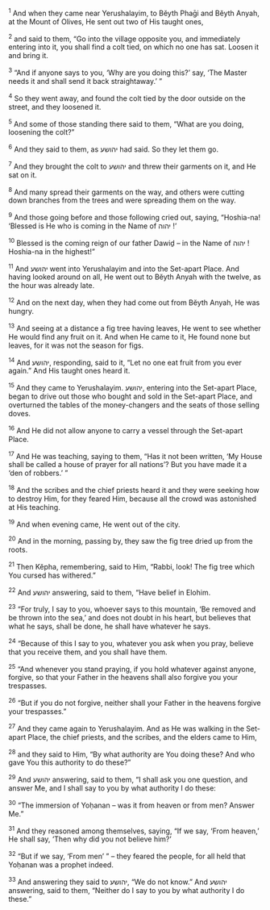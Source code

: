 <sup>1</sup> And when they came near Yerushalayim, to Bĕyth Phaḡi and Bĕyth Anyah, at the Mount of Olives, He sent out two of His taught ones,

<sup>2</sup> and said to them, “Go into the village opposite you, and immediately entering into it, you shall find a colt tied, on which no one has sat. Loosen it and bring it.

<sup>3</sup> “And if anyone says to you, ‘Why are you doing this?’ say, ‘The Master needs it and shall send it back straightaway.’ ”

<sup>4</sup> So they went away, and found the colt tied by the door outside on the street, and they loosened it.

<sup>5</sup> And some of those standing there said to them, “What are you doing, loosening the colt?”

<sup>6</sup> And they said to them, as יהושע had said. So they let them go.

<sup>7</sup> And they brought the colt to יהושע and threw their garments on it, and He sat on it.

<sup>8</sup> And many spread their garments on the way, and others were cutting down branches from the trees and were spreading them on the way.

<sup>9</sup> And those going before and those following cried out, saying, “Hoshia-na! ‘Blessed is He who is coming in the Name of יהוה !’

<sup>10</sup> Blessed is the coming reign of our father Dawiḏ – in the Name of יהוה ! Hoshia-na in the highest!”

<sup>11</sup> And יהושע went into Yerushalayim and into the Set-apart Place. And having looked around on all, He went out to Bĕyth Anyah with the twelve, as the hour was already late.

<sup>12</sup> And on the next day, when they had come out from Bĕyth Anyah, He was hungry.

<sup>13</sup> And seeing at a distance a fig tree having leaves, He went to see whether He would find any fruit on it. And when He came to it, He found none but leaves, for it was not the season for figs.

<sup>14</sup> And יהושע, responding, said to it, “Let no one eat fruit from you ever again.” And His taught ones heard it.

<sup>15</sup> And they came to Yerushalayim. יהושע, entering into the Set-apart Place, began to drive out those who bought and sold in the Set-apart Place, and overturned the tables of the money-changers and the seats of those selling doves.

<sup>16</sup> And He did not allow anyone to carry a vessel through the Set-apart Place.

<sup>17</sup> And He was teaching, saying to them, “Has it not been written, ‘My House shall be called a house of prayer for all nations’? But you have made it a ‘den of robbers.’ ”

<sup>18</sup> And the scribes and the chief priests heard it and they were seeking how to destroy Him, for they feared Him, because all the crowd was astonished at His teaching.

<sup>19</sup> And when evening came, He went out of the city.

<sup>20</sup> And in the morning, passing by, they saw the fig tree dried up from the roots.

<sup>21</sup> Then Kĕpha, remembering, said to Him, “Rabbi, look! The fig tree which You cursed has withered.”

<sup>22</sup> And יהושע answering, said to them, “Have belief in Elohim.

<sup>23</sup> “For truly, I say to you, whoever says to this mountain, ‘Be removed and be thrown into the sea,’ and does not doubt in his heart, but believes that what he says, shall be done, he shall have whatever he says.

<sup>24</sup> “Because of this I say to you, whatever you ask when you pray, believe that you receive them, and you shall have them.

<sup>25</sup> “And whenever you stand praying, if you hold whatever against anyone, forgive, so that your Father in the heavens shall also forgive you your trespasses.

<sup>26</sup> “But if you do not forgive, neither shall your Father in the heavens forgive your trespasses.”

<sup>27</sup> And they came again to Yerushalayim. And as He was walking in the Set-apart Place, the chief priests, and the scribes, and the elders came to Him,

<sup>28</sup> and they said to Him, “By what authority are You doing these? And who gave You this authority to do these?”

<sup>29</sup> And יהושע answering, said to them, “I shall ask you one question, and answer Me, and I shall say to you by what authority I do these:

<sup>30</sup> “The immersion of Yoḥanan – was it from heaven or from men? Answer Me.”

<sup>31</sup> And they reasoned among themselves, saying, “If we say, ‘From heaven,’ He shall say, ‘Then why did you not believe him?’

<sup>32</sup> “But if we say, ‘From men’ ” – they feared the people, for all held that Yoḥanan was a prophet indeed.

<sup>33</sup> And answering they said to יהושע, “We do not know.” And יהושע answering, said to them, “Neither do I say to you by what authority I do these.”

